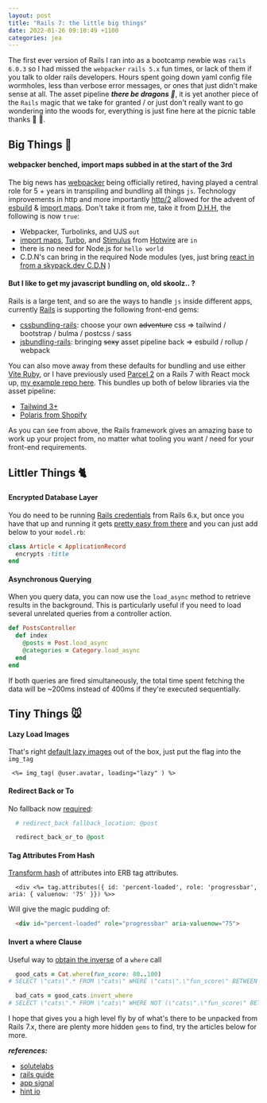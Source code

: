```yaml
---
layout: post
title: "Rails 7: the little big things"
date: 2022-01-26 09:10:49 +1100
categories: jea
---
```


<sl-format-date  date="{{page.date}}"  month="long"  day="numeric"  year="numeric"></sl-format-date>

The first ever version of Rails I ran into as a bootcamp newbie was `rails 6.0.3` so I had missed the `webpacker` `rails 5.x` fun times, or lack of them if you talk to older rails developers. Hours spent going down yaml config file wormholes, less than verbose error messages, or ones that just didn't make sense at all. The asset pipeline ***there be dragons 🐉***, it is yet another piece of the `Rails` magic that we take for granted / or just don't really want to go wondering into the woods for, everything is just fine here at the picnic table thanks 🍺 🧺.

## Big Things 🐘

#### webpacker benched, import maps subbed in at the start of the 3rd

The big news has [webpacker](https://github.com/rails/webpacker#webpacker-has-been-retired-) being officially retired, having played a central role for 5 + years in transpiling and bundling all things `js`. Technology improvements in http and more importantly [http/2](https://world.hey.com/dhh/rails-7-will-have-three-great-answers-to-javascript-in-2021-8d68191b) allowed for the advent of [esbuild](#) & [import maps](#). Don't take it from me, take it from [D.H.H](https://youtu.be/PtxZvFnL2i0?t=119), the following is now `true`:

- Webpacker, Turbolinks, and UJS `out`
- [import maps](https://github.com/rails/importmap-rails), [Turbo](https://turbo.hotwired.dev/), and [Stimulus](https://stimulus.hotwired.dev/) from [Hotwire](https://hotwired.dev/) are `in`
- there is no need for Node.js for `hello world`
- C.D.N's can bring in the required Node modules (yes, just bring [react in from a skypack.dev C.D.N](https://youtu.be/PtxZvFnL2i0?t=1450) )

#### But I like to get my javascript bundling on, old skoolz.. ?

Rails is a large tent, and so are the ways to handle `js` inside different apps, currently [Rails](https://rubyonrails.org/2021/12/15/Rails-7-fulfilling-a-vision) is supporting the following front-end gems:

- [cssbundling-rails](https://github.com/rails/cssbundling-rails): choose your own ~~adventure~~ css => tailwind / bootstrap / bulma / postcss / sass
- [jsbundling-rails](https://github.com/rails/jsbundling-rails): bringing ~~sexy~~ asset pipeline back => esbuild / rollup / webpack

You can also move away from these defaults for bundling and use either [Vite Ruby](https://vite-ruby.netlify.app/guide/introduction.html), or I have previously used [Parcel 2](https://parceljs.org/docs/) on a Rails 7 with React mock up, [my example repo here](https://github.com/matoni109/inertia-parcel). This bundles up both of below libraries via the asset pipeline:

- [Tailwind 3+](https://tailwindcss.com/)
- [Polaris from Shopify](https://polaris.shopify.com/)

As you can see from above, the Rails framework gives an amazing base to work up your project from, no matter what tooling you want / need for your front-end requirements.

## Littler Things 🐈

#### Encrypted Database Layer

You do need to be running [Rails credentials](https://edgeguides.rubyonrails.org/security.html#custom-credentials) from Rails 6.x, but once you have that up and running it gets [pretty easy from there](https://edgeguides.rubyonrails.org/active_record_encryption.html#setup) and you can just add below to your `model.rb`:

```ruby
class Article < ApplicationRecord
  encrypts :title
end
```
#### Asynchronous Querying

When you query data, you can now use the `load_async` method to retrieve results in the background. This is particularly useful if you need to load several unrelated queries from a controller action.

```ruby
def PostsController
  def index
    @posts = Post.load_async
    @categories = Category.load_async
  end
end
```
If both queries are fired simultaneously, the total time spent fetching the data will be ~200ms instead of 400ms if they're executed sequentially.

## Tiny Things 🐭

#### Lazy Load Images

That's right [default lazy images](https://github.com/rails/rails/pull/38452) out of the box, just put the flag into the `img_tag`

```erb
 <%= img_tag( @user.avatar, loading="lazy" ) %>
```
#### Redirect Back or To

No fallback now [required](https://github.com/rails/rails/pull/40671):

```ruby
  # redirect_back fallback_location: @post

  redirect_back_or_to @post
```

#### Tag Attributes From Hash

[Transform hash](https://github.com/rails/rails/pull/40657) of attributes into ERB tag attributes.

```erb
  <div <%= tag.attributes({ id: 'percent-loaded', role: 'progressbar', aria: { valuenow: '75' }}) %>>
```

Will give the magic pudding of:

```html
  <div id="percent-loaded" role="progressbar" aria-valuenow="75">
```

#### Invert a where Clause

Useful way to [obtain the inverse](https://github.com/rails/rails/pull/40249) of a `where` call

```ruby
  good_cats = Cat.where(fun_score: 80..100)
# SELECT \"cats\".* FROM \"cats\" WHERE \"cats\".\"fun_score\" BETWEEN 80 AND 100

  bad_cats = good_cats.invert_where
# SELECT \"cats\".* FROM \"cats\" WHERE NOT (\"cats\".\"fun_score\" BETWEEN 80 AND 100)
```

I hope that gives you a high level fly by of what's there to be unpacked from Rails 7.x, there are plenty more hidden `gems` to find, try the articles below for more.

***references:***
-  [solutelabs](https://www.solutelabs.com/blog/ruby-on-rails-7)
-  [rails guide](https://edgeguides.rubyonrails.org/7_0_release_notes.html)
-  [app signal](https://blog.appsignal.com/2021/12/15/whats-new-in-rails7.html)
-  [hint io](https://hint.io/blog/Whats-Cooking-in-Rails-7)
